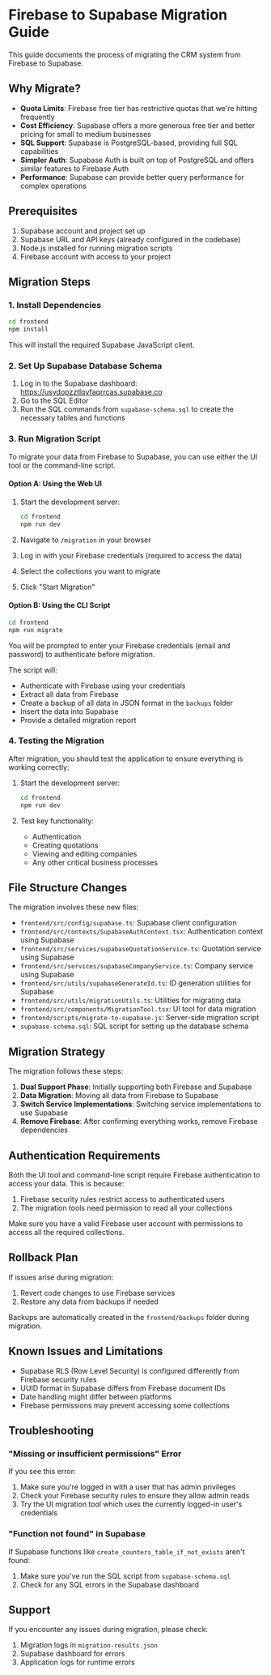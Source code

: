 # Firebase to Supabase Migration Guide

This guide documents the process of migrating the CRM system from Firebase to Supabase.

## Why Migrate?

- **Quota Limits**: Firebase free tier has restrictive quotas that we're hitting frequently
- **Cost Efficiency**: Supabase offers a more generous free tier and better pricing for small to medium businesses
- **SQL Support**: Supabase is PostgreSQL-based, providing full SQL capabilities
- **Simpler Auth**: Supabase Auth is built on top of PostgreSQL and offers similar features to Firebase Auth
- **Performance**: Supabase can provide better query performance for complex operations

## Prerequisites

1. Supabase account and project set up
2. Supabase URL and API keys (already configured in the codebase)
3. Node.js installed for running migration scripts
4. Firebase account with access to your project

## Migration Steps

### 1. Install Dependencies

```bash
cd frontend
npm install
```

This will install the required Supabase JavaScript client.

### 2. Set Up Supabase Database Schema

1. Log in to the Supabase dashboard: https://usydopzztlqyfaqrrcas.supabase.co
2. Go to the SQL Editor
3. Run the SQL commands from `supabase-schema.sql` to create the necessary tables and functions

### 3. Run Migration Script

To migrate your data from Firebase to Supabase, you can use either the UI tool or the command-line script.

#### Option A: Using the Web UI

1. Start the development server:
   ```bash
   cd frontend
   npm run dev
   ```

2. Navigate to `/migration` in your browser
3. Log in with your Firebase credentials (required to access the data)
4. Select the collections you want to migrate
5. Click "Start Migration"

#### Option B: Using the CLI Script

```bash
cd frontend
npm run migrate
```

You will be prompted to enter your Firebase credentials (email and password) to authenticate before migration.

The script will:
- Authenticate with Firebase using your credentials
- Extract all data from Firebase
- Create a backup of all data in JSON format in the `backups` folder
- Insert the data into Supabase
- Provide a detailed migration report

### 4. Testing the Migration

After migration, you should test the application to ensure everything is working correctly:

1. Start the development server:
   ```bash
   cd frontend
   npm run dev
   ```

2. Test key functionality:
   - Authentication
   - Creating quotations
   - Viewing and editing companies
   - Any other critical business processes

## File Structure Changes

The migration involves these new files:

- `frontend/src/config/supabase.ts`: Supabase client configuration
- `frontend/src/contexts/SupabaseAuthContext.tsx`: Authentication context using Supabase
- `frontend/src/services/supabaseQuotationService.ts`: Quotation service using Supabase
- `frontend/src/services/supabaseCompanyService.ts`: Company service using Supabase
- `frontend/src/utils/supabaseGenerateId.ts`: ID generation utilities for Supabase
- `frontend/src/utils/migrationUtils.ts`: Utilities for migrating data
- `frontend/src/components/MigrationTool.tsx`: UI tool for data migration
- `frontend/scripts/migrate-to-supabase.js`: Server-side migration script
- `supabase-schema.sql`: SQL script for setting up the database schema

## Migration Strategy

The migration follows these steps:

1. **Dual Support Phase**: Initially supporting both Firebase and Supabase
2. **Data Migration**: Moving all data from Firebase to Supabase
3. **Switch Service Implementations**: Switching service implementations to use Supabase
4. **Remove Firebase**: After confirming everything works, remove Firebase dependencies

## Authentication Requirements

Both the UI tool and command-line script require Firebase authentication to access your data. This is because:

1. Firebase security rules restrict access to authenticated users
2. The migration tools need permission to read all your collections

Make sure you have a valid Firebase user account with permissions to access all the required collections.

## Rollback Plan

If issues arise during migration:

1. Revert code changes to use Firebase services
2. Restore any data from backups if needed

Backups are automatically created in the `frontend/backups` folder during migration.

## Known Issues and Limitations

- Supabase RLS (Row Level Security) is configured differently from Firebase security rules
- UUID format in Supabase differs from Firebase document IDs
- Date handling might differ between platforms
- Firebase permissions may prevent accessing some collections

## Troubleshooting

### "Missing or insufficient permissions" Error

If you see this error:
1. Make sure you're logged in with a user that has admin privileges
2. Check your Firebase security rules to ensure they allow admin reads
3. Try the UI migration tool which uses the currently logged-in user's credentials

### "Function not found" in Supabase

If Supabase functions like `create_counters_table_if_not_exists` aren't found:
1. Make sure you've run the SQL script from `supabase-schema.sql`
2. Check for any SQL errors in the Supabase dashboard

## Support

If you encounter any issues during migration, please check:

1. Migration logs in `migration-results.json`
2. Supabase dashboard for errors
3. Application logs for runtime errors
